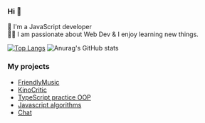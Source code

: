 ### Hi 👋

🌱 I'm a JavaScript developer <br/>
:man_technologist: I am passionate about Web Dev & I enjoy learning new things.

[![Top Langs](https://github-readme-stats.vercel.app/api/top-langs/?username=htdhcvm&layout=compact)](https://github.com/anuraghazra/github-readme-stats)
![Anurag's GitHub stats](https://github-readme-stats.vercel.app/api?username=htdhcvm&show_icons=true&hide=contribs,prs)

### My projects
- [FriendlyMusic](https://github.com/htdhcvm/FriendlyMusic)
- [KinoCritic](https://github.com/htdhcvm/kino-critic)
- [TypeScript practice OOP](https://github.com/htdhcvm/type-script-design-patterns-solid-practice)
- [Javascript algorithms](https://github.com/htdhcvm/javascript-algorithms)
- [Chat](https://github.com/htdhcvm/chat)



<!--
**htdhcvm/htdhcvm** is a ✨ _special_ ✨ repository because its `README.md` (this file) appears on your GitHub profile.

Here are some ideas to get you started:

- 🔭 I’m currently working on ...
- 🌱 I’m currently learning ...
- 👯 I’m looking to collaborate on ...
- 🤔 I’m looking for help with ...
- 💬 Ask me about ...
- 📫 How to reach me: ...
- 😄 Pronouns: ...
- ⚡ Fun fact: ...
-->
